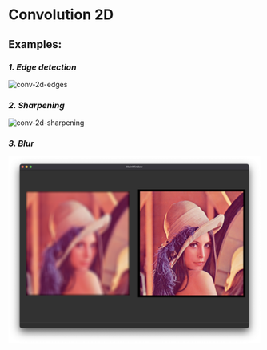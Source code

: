 # Convolution 2D

## Examples:

### ***1. Edge detection***
![conv-2d-edges](../assets/conv2d-edges.png)

### ***2. Sharpening***
![conv-2d-sharpening](../assets/conv2d-sharpening.png)

### ***3. Blur***
![conv-2d-blur](../assets/conv2d-blur.png)